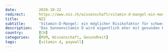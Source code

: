 ```yaml
---
date:          2020-10-22
redirect:      https://www.nzz.ch/wissenschaft/vitamin-d-mangel-ein-moeglicher-risikofaktor-fuer-schwere-covid-19-ld.1577127
title:         NZZ
subtitle:      'Vitamin-D-Mangel: ein möglicher Risikofaktor für schwere Covid-19'
description:   'Das Sonnenvitamin D wird eigentlich eher mit gesunden Knochen in Verbindung gebracht. Möglicherweise beeinflusst eine ausreichende Versorgung damit aber auch den Verlauf von Covid-19-Erkrankungen.'
country:       [CH]
categories:    [MSM, Wissenschaft, Gesundheit]
tags:          [vitamin d, paywall]
---
```

